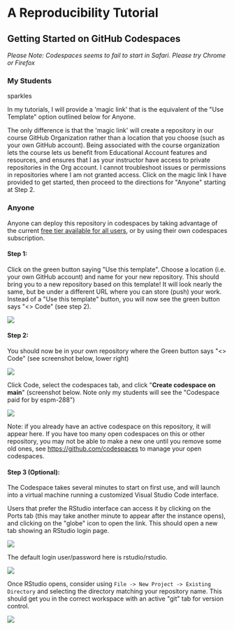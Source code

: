 # A Reproducibility Tutorial

## Getting Started on GitHub Codespaces

*Please Note: Codespaces seems to fail to start in Safari. Please try Chrome or Firefox*

### My Students

sparkles

In my tutorials, I will provide a 'magic link' that is the equivalent of the "Use Template" option outlined below for Anyone.

The only difference is that the 'magic link' will create a repository in our course GitHub Organization rather than a location that you choose (such as your own GitHub account). Being associated with the course organization lets the course lets us benefit from Educational Account features and resources, and ensures that I as your instructor have access to private repositories in the Org account. I cannot troubleshoot issues or permissions in repositories where I am not granted access. Click on the magic link I have provided to get started, then proceed to the directions for "Anyone" starting at Step 2.

### Anyone

Anyone can deploy this repository in codespaces by taking advantage of the current [free tier available for all users](https://docs.github.com/en/billing/managing-billing-for-github-codespaces/about-billing-for-github-codespaces), or by using their own codespaces subscription.

#### Step 1:

Click on the green button saying "Use this template". Choose a location (i.e. your own GitHub account) and name for your new repository. This should bring you to a new repository based on this template! It will look nearly the same, but be under a different URL where you can store (push) your work. Instead of a "Use this template" button, you will now see the green button says "\<\> Code" (see step 2).

![](https://user-images.githubusercontent.com/222586/218885361-269658a0-308e-4f4f-972e-d918f9cd90de.png)

#### Step 2:

You should now be in your own repository where the Green button says "\<\> Code" (see screenshot below, lower right)

![](https://user-images.githubusercontent.com/222586/218886058-3902196e-f5a0-4345-b2e4-40b4798dd463.png)

Click Code, select the codespaces tab, and click "**Create codespace on main**" (screenshot below. Note only my students will see the "Codespace paid for by espm-288")

![](https://user-images.githubusercontent.com/222586/218886220-e5d25c1d-2ec4-49ef-ad04-bd5a0191672e.png)

Note: if you already have an active codespace on this repository, it will appear here. If you have too many open codespaces on this or other repository, you may not be able to make a new one until you remove some old ones, see <https://github.com/codespaces> to manage your open codespaces.

#### Step 3 (Optional):

The Codespace takes several minutes to start on first use, and will launch into a virtual machine running a customized Visual Studio Code interface.

Users that prefer the RStudio interface can access it by clicking on the Ports tab (this may take another minute to appear after the instance opens), and clicking on the "globe" icon to open the link. This should open a new tab showing an RStudio login page.

![](https://user-images.githubusercontent.com/222586/218887216-f121d03b-edc0-423c-a455-ab361bee1adc.png)

The default login user/password here is rstudio/rstudio.

![](https://user-images.githubusercontent.com/222586/218887796-7f7a0379-0b65-48e0-b318-de102b55ed71.png)

Once RStudio opens, consider using `File -> New Project -> Existing Directory` and selecting the directory matching your repository name. This should get you in the correct workspace with an active "git" tab for version control.

![](https://user-images.githubusercontent.com/222586/218887914-6a34dca5-7c02-43a4-92c5-90ef72134cca.png)
